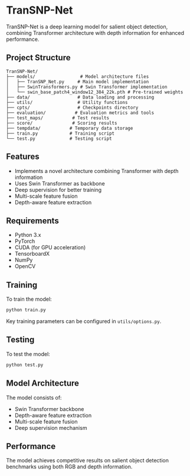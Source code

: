 # TranSNP-Net

TranSNP-Net is a deep learning model for salient object detection, combining Transformer architecture with depth information for enhanced performance.

## Project Structure

```
TranSNP-Net/
├── models/                 # Model architecture files
│   ├── TranSNP_Net.py     # Main model implementation
│   ├── SwinTransformers.py # Swin Transformer implementation
│   └── swin_base_patch4_window12_384_22k.pth # Pre-trained weights
├── data/                  # Data loading and processing
├── utils/                 # Utility functions
├── cpts/                  # Checkpoints directory
├── evaluation/           # Evaluation metrics and tools
├── test_maps/           # Test results
├── score/               # Scoring results
├── tempdata/           # Temporary data storage
├── train.py            # Training script
└── test.py             # Testing script
```

## Features

- Implements a novel architecture combining Transformer with depth information
- Uses Swin Transformer as backbone
- Deep supervision for better training
- Multi-scale feature fusion
- Depth-aware feature extraction

## Requirements

- Python 3.x
- PyTorch
- CUDA (for GPU acceleration)
- TensorboardX
- NumPy
- OpenCV

## Training

To train the model:

```bash
python train.py
```

Key training parameters can be configured in `utils/options.py`.

## Testing

To test the model:

```bash
python test.py
```

## Model Architecture

The model consists of:
- Swin Transformer backbone
- Depth-aware feature extraction
- Multi-scale feature fusion
- Deep supervision mechanism

## Performance

The model achieves competitive results on salient object detection benchmarks using both RGB and depth information.

